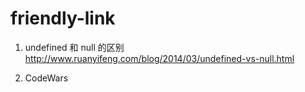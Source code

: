 # friendly-link

1. undefined 和 null 的区别 http://www.ruanyifeng.com/blog/2014/03/undefined-vs-null.html

2. CodeWars 
